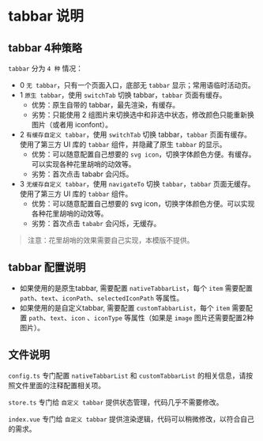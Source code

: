 # tabbar 说明

## tabbar 4种策略

`tabbar` 分为 `4 种` 情况：

- 0 `无 tabbar`，只有一个页面入口，底部无 `tabbar` 显示；常用语临时活动页。
- 1 `原生 tabbar`，使用 `switchTab` 切换 tabbar，`tabbar` 页面有缓存。
  - 优势：原生自带的 tabbar，最先渲染，有缓存。
  - 劣势：只能使用 2 组图片来切换选中和非选中状态，修改颜色只能重新换图片（或者用 iconfont）。
- 2 `有缓存自定义 tabbar`，使用 `switchTab` 切换 tabbar，`tabbar` 页面有缓存。使用了第三方 UI 库的 `tabbar` 组件，并隐藏了原生 `tabbar` 的显示。
  - 优势：可以随意配置自己想要的 `svg icon`，切换字体颜色方便。有缓存。可以实现各种花里胡哨的动效等。
  - 劣势：首次点击 tababr 会闪烁。
- 3 `无缓存自定义 tabbar`，使用 `navigateTo` 切换 `tabbar`，`tabbar` 页面无缓存。使用了第三方 UI 库的 `tabbar` 组件。
  - 优势：可以随意配置自己想要的 svg icon，切换字体颜色方便。可以实现各种花里胡哨的动效等。
  - 劣势：首次点击 `tababr` 会闪烁，无缓存。


> 注意：花里胡哨的效果需要自己实现，本模版不提供。

## tabbar 配置说明

- 如果使用的是原生tabbar, 需要配置 `nativeTabbarList`，每个 `item` 需要配置 `path`、`text`、`iconPath`、`selectedIconPath` 等属性。
- 如果使用的是自定义tabbar, 需要配置 `customTabbarList`，每个 `item` 需要配置 `path`、`text`、`icon` 、`iconType` 等属性（如果是 `image` 图片还需要配置2种图片）。

## 文件说明

`config.ts` 专门配置 `nativeTabbarList` 和 `customTabbarList` 的相关信息，请按照文件里面的注释配置相关项。

`store.ts` 专门给 `自定义 tabbar` 提供状态管理，代码几乎不需要修改。

`index.vue` 专门给 `自定义 tabbar` 提供渲染逻辑，代码可以稍微修改，以符合自己的需求。
